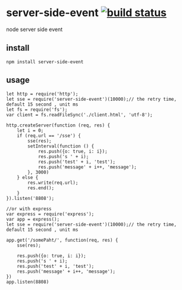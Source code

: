 # server-side-event [![build status](https://travis-ci.org/chaosforfun/server-side-event.svg?branch=master)](https://travis-ci.org/chaosforfun/server-side-event)

node server side event

## install

    npm install server-side-event
    
## usage

    let http = require('http');
    let sse = require('server-side-event')(10000);// the retry time, default 15 second , unit ms
    let fs = require('fs');
    var client = fs.readFileSync('./client.html', 'utf-8');
    
    http.createServer(function (req, res) {
        let i = 0;
        if (req.url == '/sse') {
            sse(res);
            setInterval(function () {
                res.push({o: true, i: i});
                res.push('s ' + i);
                res.push('test' + i, 'test');
                res.push('message' + i++, 'message');
            }, 3000)
        } else {
            res.write(req.url);
            res.end();
        }
    }).listen('8808');

    //or with express
    var express = require('express');
    var app = express();
    let sse = require('server-side-event')(10000);// the retry time, default 15 second , unit ms
    
    app.get('/somePaht/', function(req, res) {
        sse(res);
        
        res.push({o: true, i: i});
        res.push('s ' + i);
        res.push('test' + i, 'test');
        res.push('message' + i++, 'message');
    })
    app.listen(8808)
